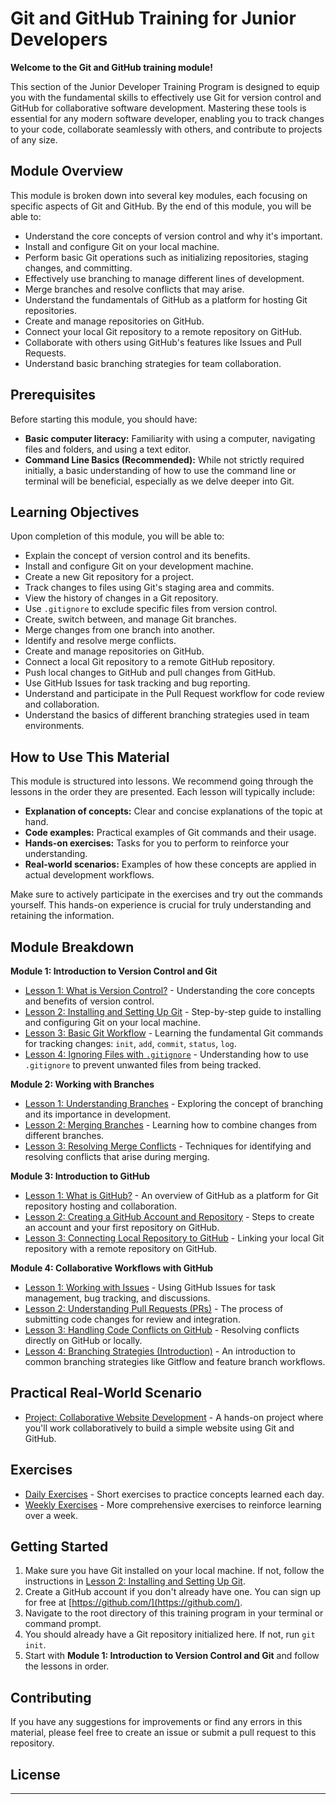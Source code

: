 # Git and GitHub Training for Junior Developers

**Welcome to the Git and GitHub training module!**

This section of the Junior Developer Training Program is designed to equip you with the fundamental skills to effectively use Git for version control and GitHub for collaborative software development. Mastering these tools is essential for any modern software developer, enabling you to track changes to your code, collaborate seamlessly with others, and contribute to projects of any size.

## Module Overview

This module is broken down into several key modules, each focusing on specific aspects of Git and GitHub. By the end of this module, you will be able to:

- Understand the core concepts of version control and why it's important.
- Install and configure Git on your local machine.
- Perform basic Git operations such as initializing repositories, staging changes, and committing.
- Effectively use branching to manage different lines of development.
- Merge branches and resolve conflicts that may arise.
- Understand the fundamentals of GitHub as a platform for hosting Git repositories.
- Create and manage repositories on GitHub.
- Connect your local Git repository to a remote repository on GitHub.
- Collaborate with others using GitHub's features like Issues and Pull Requests.
- Understand basic branching strategies for team collaboration.

## Prerequisites

Before starting this module, you should have:

- **Basic computer literacy:** Familiarity with using a computer, navigating files and folders, and using a text editor.
- **Command Line Basics (Recommended):** While not strictly required initially, a basic understanding of how to use the command line or terminal will be beneficial, especially as we delve deeper into Git.

## Learning Objectives

Upon completion of this module, you will be able to:

- Explain the concept of version control and its benefits.
- Install and configure Git on your development machine.
- Create a new Git repository for a project.
- Track changes to files using Git's staging area and commits.
- View the history of changes in a Git repository.
- Use `.gitignore` to exclude specific files from version control.
- Create, switch between, and manage Git branches.
- Merge changes from one branch into another.
- Identify and resolve merge conflicts.
- Create and manage repositories on GitHub.
- Connect a local Git repository to a remote GitHub repository.
- Push local changes to GitHub and pull changes from GitHub.
- Use GitHub Issues for task tracking and bug reporting.
- Understand and participate in the Pull Request workflow for code review and collaboration.
- Understand the basics of different branching strategies used in team environments.

## How to Use This Material

This module is structured into lessons. We recommend going through the lessons in the order they are presented. Each lesson will typically include:

- **Explanation of concepts:** Clear and concise explanations of the topic at hand.
- **Code examples:** Practical examples of Git commands and their usage.
- **Hands-on exercises:** Tasks for you to perform to reinforce your understanding.
- **Real-world scenarios:** Examples of how these concepts are applied in actual development workflows.

Make sure to actively participate in the exercises and try out the commands yourself. This hands-on experience is crucial for truly understanding and retaining the information.

## Module Breakdown

**Module 1: Introduction to Version Control and Git**

- [Lesson 1: What is Version Control?](lesson-1-what-is-version-control.md) - Understanding the core concepts and benefits of version control.
- [Lesson 2: Installing and Setting Up Git](lesson-2-installing-git.md) - Step-by-step guide to installing and configuring Git on your local machine.
- [Lesson 3: Basic Git Workflow](lesson-3-basic-workflow.md) - Learning the fundamental Git commands for tracking changes: `init`, `add`, `commit`, `status`, `log`.
- [Lesson 4: Ignoring Files with `.gitignore`](lesson-4-gitignore.md) - Understanding how to use `.gitignore` to prevent unwanted files from being tracked.

**Module 2: Working with Branches**

- [Lesson 1: Understanding Branches](module-2/lesson-1-understanding-branches.md) - Exploring the concept of branching and its importance in development.
- [Lesson 2: Merging Branches](module-2/lesson-2-merging-branches.md) - Learning how to combine changes from different branches.
- [Lesson 3: Resolving Merge Conflicts](module-2/lesson-3-merge-conflicts.md) - Techniques for identifying and resolving conflicts that arise during merging.

**Module 3: Introduction to GitHub**

- [Lesson 1: What is GitHub?](module-3/lesson-1-what-is-github.md) - An overview of GitHub as a platform for Git repository hosting and collaboration.
- [Lesson 2: Creating a GitHub Account and Repository](module-3/lesson-2-github-account-repo.md) - Steps to create an account and your first repository on GitHub.
- [Lesson 3: Connecting Local Repository to GitHub](module-3/lesson-3-connect-local-remote.md) - Linking your local Git repository with a remote repository on GitHub.

**Module 4: Collaborative Workflows with GitHub**

- [Lesson 1: Working with Issues](module-4/lesson-1-github-issues.md) - Using GitHub Issues for task management, bug tracking, and discussions.
- [Lesson 2: Understanding Pull Requests (PRs)](module-4/lesson-2-github-pull-requests.md) - The process of submitting code changes for review and integration.
- [Lesson 3: Handling Code Conflicts on GitHub](module-4/lesson-3-github-conflicts.md) - Resolving conflicts directly on GitHub or locally.
- [Lesson 4: Branching Strategies (Introduction)](module-4/lesson-4-branching-strategies.md) - An introduction to common branching strategies like Gitflow and feature branch workflows.

## Practical Real-World Scenario

- [Project: Collaborative Website Development](project-collaborative-website.md) - A hands-on project where you'll work collaboratively to build a simple website using Git and GitHub.

## Exercises

- [Daily Exercises](exercises/daily/) - Short exercises to practice concepts learned each day.
- [Weekly Exercises](exercises/weekly/) - More comprehensive exercises to reinforce learning over a week.

## Getting Started

1.  Make sure you have Git installed on your local machine. If not, follow the instructions in [Lesson 2: Installing and Setting Up Git](lesson-2-installing-git.md).
2.  Create a GitHub account if you don't already have one. You can sign up for free at [https://github.com/](https://github.com/).
3.  Navigate to the root directory of this training program in your terminal or command prompt.
4.  You should already have a Git repository initialized here. If not, run `git init`.
5.  Start with **Module 1: Introduction to Version Control and Git** and follow the lessons in order.

## Contributing

If you have any suggestions for improvements or find any errors in this material, please feel free to create an issue or submit a pull request to this repository.

## License

---
